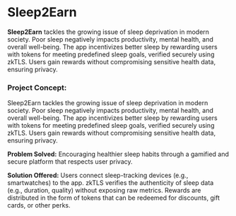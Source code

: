 # Sleep2Earn

**Sleep2Earn** tackles the growing issue of sleep deprivation in modern society. Poor sleep negatively impacts productivity, mental health, and overall well-being. The app incentivizes better sleep by rewarding users with tokens for meeting predefined sleep goals, verified securely using zkTLS. Users gain rewards without compromising sensitive health data, ensuring privacy.

### **Project Concept:**

Sleep2Earn tackles the growing issue of sleep deprivation in modern society. Poor sleep negatively impacts productivity, mental health, and overall well-being. The app incentivizes better sleep by rewarding users with tokens for meeting predefined sleep goals, verified securely using zkTLS. Users gain rewards without compromising sensitive health data, ensuring privacy.

**Problem Solved:** Encouraging healthier sleep habits through a gamified and secure platform that respects user privacy.

**Solution Offered:** Users connect sleep-tracking devices (e.g., smartwatches) to the app. zkTLS verifies the authenticity of sleep data (e.g., duration, quality) without exposing raw metrics. Rewards are distributed in the form of tokens that can be redeemed for discounts, gift cards, or other perks.
